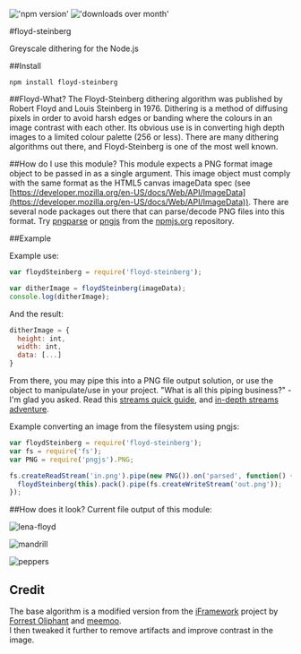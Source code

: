 !['npm version'](http://img.shields.io/npm/v/floyd-steinberg.svg?style=flat) !['downloads over month'](http://img.shields.io/npm/dm/floyd-steinberg.svg?style=flat)

#floyd-steinberg

Greyscale dithering for the Node.js

##Install
```
npm install floyd-steinberg
```

##Floyd-What?
The Floyd-Steinberg dithering algorithm was published by Robert Floyd and Louis Steinberg in 1976. Dithering is a method of diffusing pixels in order to avoid harsh edges or banding where the colours in an image contrast with each other. Its obvious use is in converting high depth images to a limited colour palette (256 or less). There are many dithering algorithms out there, and Floyd-Steinberg is one of the most well known.

##How do I use this module?
This module expects a PNG format image object to be passed in as a single argument. This image object must comply with the same format as the HTML5 canvas imageData spec (see [https://developer.mozilla.org/en-US/docs/Web/API/ImageData](https://developer.mozilla.org/en-US/docs/Web/API/ImageData)). There are several node packages out there that can parse/decode PNG files into this format. Try [pngparse](https://github.com/darkskyapp/pngparse) or [pngjs](https://github.com/lukeapage/pngjs) from the [npmjs.org](http://npmjs.org) repository.

##Example

Example use:
```javascript
var floydSteinberg = require('floyd-steinberg');

var ditherImage = floydSteinberg(imageData);
console.log(ditherImage);

```

And the result:
```javascript
ditherImage = {
  height: int,
  width: int,
  data: [...]
}

```

From there, you may pipe this into a PNG file output solution, or use the object to manipulate/use in your project. "What is all this piping business?" - I'm glad you asked. Read this [streams quick guide](http://www.sitepoint.com/basics-node-js-streams), and [in-depth streams adventure](https://github.com/substack/stream-handbook).

Example converting an image from the filesystem using pngjs:
```javascript
var floydSteinberg = require('floyd-steinberg');
var fs = require('fs');
var PNG = require('pngjs').PNG;

fs.createReadStream('in.png').pipe(new PNG()).on('parsed', function() {
  floydSteinberg(this).pack().pipe(fs.createWriteStream('out.png'));
});

```

##How does it look?
Current file output of this module:

![lena-floyd](https://raw.githubusercontent.com/noopkat/floyd-steinberg/master/test/png/test2-mono.png)

![mandrill](https://raw.githubusercontent.com/noopkat/floyd-steinberg/master/test/png/test1-mono.png)

![peppers](https://raw.githubusercontent.com/noopkat/floyd-steinberg/master/test/png/test0-mono.png)

## Credit
The base algorithm is a modified version from the [iFramework](https://github.com/meemoo/iframework/blob/master/src/nodes/image-monochrome-worker.js) project by [Forrest Oliphant](https://github.com/forresto) and [meemoo](https://github.com/meemoo).  
I then tweaked it further to remove artifacts and improve contrast in the image.
